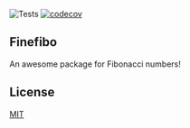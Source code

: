![Tests](https://github.com/nunofachada/finefibo/actions/workflows/test.yml/badge.svg)
[![codecov](https://codecov.io/gh/nunofachada/finefibo/branch/main/graph/badge.svg?token=9NK32IIO6O)](https://codecov.io/gh/nunofachada/finefibo)

## Finefibo

An awesome package for Fibonacci numbers!

## License

[MIT](LICENSE)